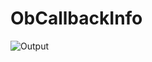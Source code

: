 # ObCallbackInfo
![Output](https://cdn.discordapp.com/attachments/778957087601328130/1037083046727405608/DriverOutput.png)
